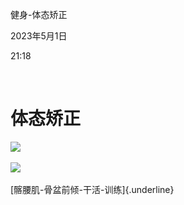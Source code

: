 健身-体态矫正

2023年5月1日

21:18

 

**体态矫正**
============

![](..\..\..\..\assets\009_健身-体态矫正_000.png)

![](..\..\..\..\assets\009_健身-体态矫正_000.png)

[髂腰肌-骨盆前倾-干活-训练]{.underline}

